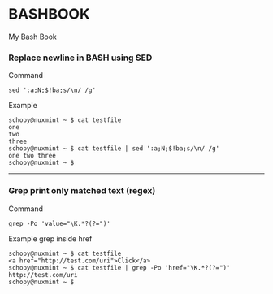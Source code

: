 # BASHBOOK
My Bash Book

### Replace newline in BASH using SED

Command
```
sed ':a;N;$!ba;s/\n/ /g'
```

Example
```
schopy@nuxmint ~ $ cat testfile
one
two
three
schopy@nuxmint ~ $ cat testfile | sed ':a;N;$!ba;s/\n/ /g'
one two three
schopy@nuxmint ~ $
```

-------------------

### Grep print only matched text (regex)

Command
```
grep -Po 'value="\K.*?(?=")'
```

Example grep inside href
```
schopy@nuxmint ~ $ cat testfile
<a href="http://test.com/uri">Click</a>
schopy@nuxmint ~ $ cat testfile | grep -Po 'href="\K.*?(?=")'
http://test.com/uri
schopy@nuxmint ~ $
```
